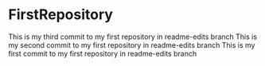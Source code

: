 # FirstRepository

This is my third commit to my first repository in readme-edits branch
This is my second commit to my first repository in readme-edits branch
This is my first commit to my first repository in readme-edits branch